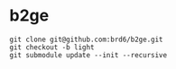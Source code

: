 # b2ge

    git clone git@github.com:brd6/b2ge.git
    git checkout -b light
    git submodule update --init --recursive